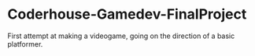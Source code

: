 # Coderhouse-Gamedev-FinalProject

First attempt at making a videogame, going on the direction of a basic platformer.
